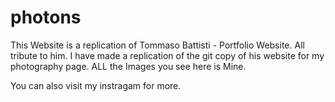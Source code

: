 # photons
This Website is a replication of Tommaso Battisti - Portfolio Website.
All tribute to him.
I have made a replication of the git copy of his website for my photography page.
ALL the Images you see here is Mine.

You can also visit my instragam for more.